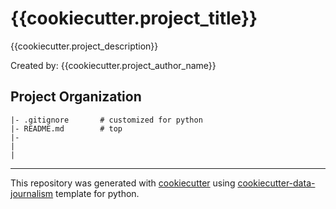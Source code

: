 # {{cookiecutter.project_title}}
{{cookiecutter.project_description}}

Created by: {{cookiecutter.project_author_name}}

## Project Organization
```
|- .gitignore       # customized for python 
|- README.md        # top
|- 
|
|

```
---
This repository was generated with [cookiecutter](https://github.com/cookiecutter/cookiecutter) using [cookiecutter-data-journalism](https://github.com/fer-aguirre/cookiecutter-data-journalism.git) template for python.
